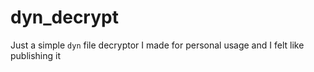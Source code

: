 # dyn_decrypt
Just a simple `dyn` file decryptor I made for personal usage and I felt like publishing it